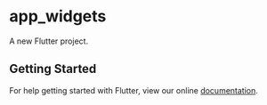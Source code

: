 # app_widgets

A new Flutter project.

## Getting Started

For help getting started with Flutter, view our online
[documentation](https://flutter.io/).
